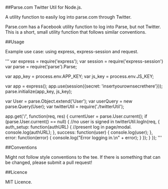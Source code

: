 ##Parse.com Twitter Util for Node.js.

A utility function to easily log into parse.com through Twitter.

Parse.com has a Facebook utility function to log into Parse, but not Twitter.
This is a short, small utility function that follows similar conventions.

##Usage

Example use case: using express, express-session and request. 

'''
var express = require('express');
var session = require('express-session')
var parse = require('parse').Parse;

var app_key = process.env.APP_KEY;
var js_key = process.env.JS_KEY;

var app = express();
app.use(session({secret: 'insertyourownsecrethere'}));
parse.initialize(app_key, js_key);

var User = parse.Object.extend('User');
var userQuery = new parse.Query(User);
var twitterUtil = require('./twitterUtil');

app.get('/', function(req, res) {
  currentUser = parse.User.current();
  if (parse.User.current() == null) {
    //no user is signed in
    twitterUtil.logIn(req, {
      auth_setup: function(authURL) {
        //present log in page/modal.
        console.log(authURL);
      },
      success: function(user) {
        console.log(user);
      },
      error: function(error) {
        console.log("Error logging in.\n" + error);
      }
    });
  }
});
'''

##Conventions

Might not follow style conventions to the tee. If there is something that can be changed, please submit a pull request!

##Licence

MIT Licence.
